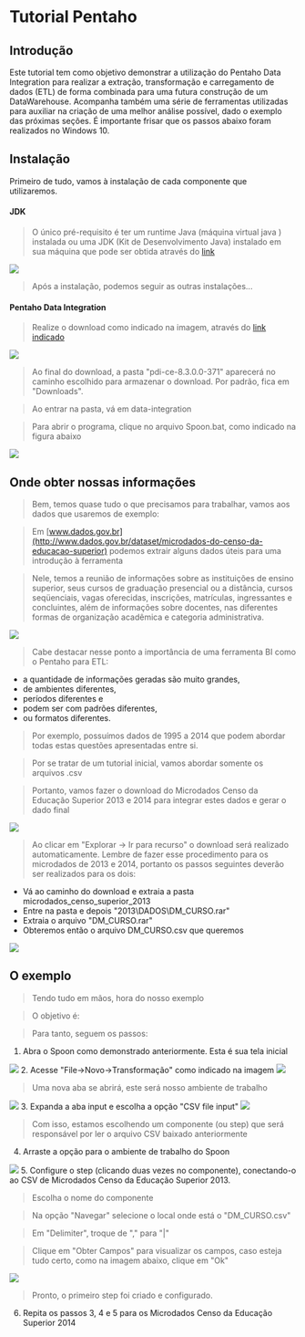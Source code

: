 # Tutorial Pentaho

## Introdução
Este tutorial tem como objetivo demonstrar a utilização do Pentaho Data Integration para realizar a extração, transformação e carregamento de dados (ETL) de forma combinada para uma futura construção de um DataWarehouse. Acompanha também uma série de ferramentas utilizadas para auxiliar na criação de uma melhor análise possível, dado o exemplo das próximas seções.
É importante frisar que os passos abaixo foram realizados no Windows 10.

## Instalação
Primeiro de tudo, vamos à instalação de cada componente que utilizaremos.

#### JDK
> O único pré-requisito é ter um runtime Java (máquina virtual java ) instalada ou uma JDK (Kit de Desenvolvimento Java) instalado em sua máquina que pode ser obtida através do [link](https://www.oracle.com/technetwork/pt/java/javase/downloads/jdk8-downloads-2133151.html)
<img src="_tutorial/3.jpg">

> Após a instalação, podemos seguir as outras instalações...

#### Pentaho Data Integration
> Realize o download como indicado na imagem, através do [link indicado](https://sourceforge.net/projects/pentaho/files/Data%20Integration/)
<img src="_tutorial/1.jpg">

> Ao final do download, a pasta "pdi-ce-8.3.0.0-371" aparecerá no caminho escolhido para armazenar o download. Por padrão, fica em "Downloads".

> Ao entrar na pasta, vá em data-integration

> Para abrir o programa, clique no arquivo Spoon.bat, como indicado na figura abaixo
<img src="_tutorial/2.jpg">

## Onde obter nossas informações
> Bem, temos quase tudo o que precisamos para trabalhar, vamos aos dados que usaremos de exemplo:

> Em [www.dados.gov.br](http://www.dados.gov.br/dataset/microdados-do-censo-da-educacao-superior) podemos extrair alguns dados úteis para uma introdução à ferramenta

> Nele, temos a reunião de  informações sobre as instituições de ensino superior, seus cursos de graduação presencial ou a distância, cursos seqüenciais, vagas oferecidas, inscrições, matrículas, ingressantes e concluintes, além de informações sobre docentes, nas diferentes formas de organização acadêmica e categoria administrativa.
<img src="_tutorial/4.jpg">

> Cabe destacar nesse ponto a importância de uma ferramenta BI como o Pentaho para ETL: 
- a quantidade de informações geradas são muito grandes, 
- de ambientes diferentes, 
- períodos diferentes e 
- podem ser com padrões diferentes, 
- ou formatos diferentes. 

>Por exemplo, possuímos dados de 1995 a 2014 que podem abordar todas estas questões apresentadas entre si.

>Por se tratar de um tutorial inicial, vamos abordar somente os arquivos .csv

> Portanto, vamos fazer o download do Microdados Censo da Educação Superior 2013 e 2014 para integrar estes dados e gerar o dado final
<img src="_tutorial/5.jpg">

> Ao clicar em "Explorar -> Ir para recurso" o download será realizado automaticamente. Lembre de fazer esse procedimento para os microdados de 2013 e 2014, portanto os passos seguintes deverão ser realizados para os dois:

- Vá ao caminho do download e extraia a pasta microdados_censo_superior_2013
- Entre na pasta e depois "2013\DADOS\DM_CURSO.rar"
- Extraia o arquivo "DM_CURSO.rar"
- Obteremos então o arquivo DM_CURSO.csv que queremos
<img src="_tutorial/11.jpg">

## O exemplo
> Tendo tudo em mãos, hora do nosso exemplo

> O objetivo é: 

> Para tanto, seguem os passos:
1. Abra o Spoon como demonstrado anteriormente. Esta é sua tela inicial
<img src="_tutorial/6.jpg">
2. Acesse "File->Novo->Transformação" como indicado na imagem
<img src="_tutorial/7.jpg">

> Uma nova aba se abrirá, este será nosso ambiente de trabalho

<img src="_tutorial/8.jpg">
3. Expanda a aba input e escolha a opção "CSV file input"
<img src="_tutorial/9.jpg">

> Com isso, estamos escolhendo um componente (ou step) que será responsável por ler o arquivo CSV baixado anteriormente

4. Arraste a opção para o ambiente de trabalho do Spoon
<img src="_tutorial/10.jpg">
5. Configure o step (clicando duas vezes no componente), conectando-o ao CSV de Microdados Censo da Educação Superior 2013.

> Escolha o nome do componente

> Na opção "Navegar" selecione o local onde está o "DM_CURSO.csv"

> Em "Delimiter", troque de "," para "|"

> Clique em "Obter Campos" para visualizar os campos, caso esteja tudo certo, como na imagem abaixo, clique em "Ok"

<img src="_tutorial/12.jpg">

> Pronto, o primeiro step foi criado e configurado.

6. Repita os passos 3, 4 e 5 para os Microdados Censo da Educação Superior 2014


